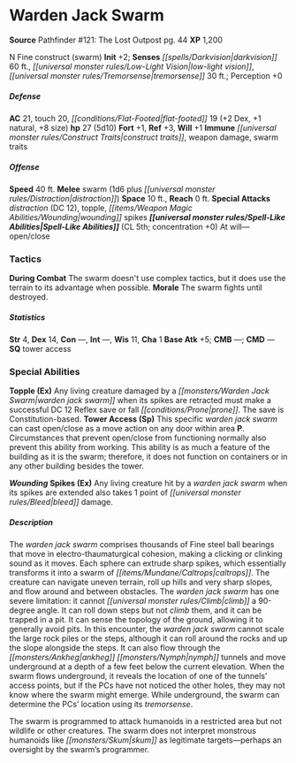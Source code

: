﻿---
cssclass: [monsters]
title1: Warden Jack Swarm
title2: Warden Jack Swarm
CR: 4
sources:
- name: 'Pathfinder #121: The Lost Outpost'
  page: 44
  link: http://paizo.com/products/btpy9trj?Pathfinder-Adventure-Path-121-The-Lost-Outpost
XP: 1200
alignment: N
size: Fine
type: construct
subtypes:
- swarm
initiative:
  bonus: 2
senses:
  darkvision: 60
  low-light vision: true
  tremorsense: 30
AC:
  AC: 21
  touch: 20
  flat_footed: 19
  components:
    dex: 2
    natural: 1
    size: 8
HP:
  HP: 27
  long: 5d10
saves:
  fort: 1
  ref: 3
  will: 1
immunities:
- construct traits
- weapon damage
- swarm traits
speeds:
  base: 40
attacks:
  melee:
  - - text: swarm (1d6 plus distraction)
      entries:
      - - damage: 1d6
        - effect: distraction
      attack: swarm
  special:
  - distraction (DC 12)
  - topple
  - wounding spikes
space: 10
reach: 0
spell_like_abilities:
  entries:
  - name: open/close
    source: default
    freq: At will
  sources:
  - name: default
    CL: 5
    concentration: 0
tactics:
  During Combat: The swarm doesn't use complex tactics, but it does use the terrain
    to its advantage when possible.
  Morale: The swarm fights until destroyed.
ability_scores:
  STR: 4
  DEX: 14
  CON:
  INT:
  WIS: 11
  CHA: 1
BAB: 5
CMB:
CMD:
skills: {}
special_qualities:
- tower access
special_abilities:
  Topple (Ex): Any living creature damaged by a warden jack swarm when its spikes
    are retracted must make a successful DC 12 Reflex save or fall prone. The save
    is Constitution-based.
  Tower Access (Sp): This specific warden jack swarm can cast open/close as a move
    action on any door within area P. Circumstances that prevent open/close from functioning
    normally also prevent this ability from working. This ability is as much a feature
    of the building as it is the swarm; therefore, it does not function on containers
    or in any other building besides the tower.
  Wounding Spikes (Ex): Any living creature hit by a warden jack swarm when its spikes
    are extended also takes 1 point of bleed damage.
desc_long: |-
  The warden jack swarm comprises thousands of Fine steel ball bearings that move in electro-thaumaturgical cohesion, making a clicking or clinking sound as it moves. Each sphere can extrude sharp spikes, which essentially transforms it into a swarm of caltrops. The creature can navigate uneven terrain, roll up hills and very sharp slopes, and flow around and between obstacles. The warden jack swarm has one severe limitation: it cannot climb a 90-degree angle. It can roll down steps but not climb them, and it can be trapped in a pit. It can sense the topology of the ground, allowing it to generally avoid pits. In this encounter, the warden jack swarm cannot scale the large rock piles or the steps, although it can roll around the rocks and up the slope alongside the steps. It can also flow through the ankheg nymph tunnels and move underground at a depth of a few feet below the current elevation. When the swarm flows underground, it reveals the location of one of the tunnels' access points, but if the PCs have not noticed the other holes, they may not know where the swarm might emerge. While underground, the swarm can determine the PCs' location using its tremorsense.

   The swarm is programmed to attack humanoids in a restricted area but not wildlife or other creatures. The swarm does not interpret monstrous humanoids like skum as legitimate targets-perhaps an oversight by the swarm's programmer.

---

# Warden Jack Swarm

**Source** Pathfinder #121: The Lost Outpost pg. 44
**XP** 1,200

N Fine construct (swarm)
**Init** +2; **Senses** _[[spells/Darkvision|darkvision]]_ 60 ft., _[[universal monster rules/Low-Light Vision|low-light vision]]_, _[[universal monster rules/Tremorsense|tremorsense]]_ 30 ft.; Perception +0

##### Defense

**AC** 21, touch 20, _[[conditions/Flat-Footed|flat-footed]]_ 19 (+2 Dex, +1 natural, +8 size)
**hp** 27 (5d10)
**Fort** +1, **Ref** +3, **Will** +1
**Immune** _[[universal monster rules/Construct Traits|construct traits]]_, weapon damage, swarm traits

##### Offense
**Speed** 40 ft.
**Melee** swarm (1d6 plus _[[universal monster rules/Distraction|distraction]]_)
**Space** 10 ft., **Reach** 0 ft.
**Special Attacks** _distraction_ (DC 12), topple, _[[items/Weapon Magic Abilities/Wounding|wounding]]_ spikes
**_[[universal monster rules/Spell-Like Abilities|Spell-Like Abilities]]_** (CL 5th; concentration +0)
At will—open/close

### Tactics

**During Combat** The swarm doesn't use complex tactics, but it does use the terrain to its advantage when possible.
 **Morale** The swarm fights until destroyed.

##### Statistics
**Str** 4, **Dex** 14, **Con** —, **Int** —, **Wis** 11, **Cha** 1
**Base Atk** +5; **CMB** —; **CMD** —
**SQ** tower access

### Special Abilities

**Topple (Ex)** Any living creature damaged by a _[[monsters/Warden Jack Swarm|warden jack swarm]]_ when its spikes are retracted must make a successful DC 12 Reflex save or fall _[[conditions/Prone|prone]]_. The save is Constitution-based.
**Tower Access (Sp)** This specific _warden jack swarm_ can cast open/close as a move action on any door within area **P**. Circumstances that prevent open/close from functioning normally also prevent this ability from working. This ability is as much a feature of the building as it is the swarm; therefore, it does not function on containers or in any other building besides the tower.

**_Wounding_ Spikes (Ex)** Any living creature hit by a _warden jack swarm_ when its spikes are extended also takes 1 point of _[[universal monster rules/Bleed|bleed]]_ damage.

##### Description

The _warden jack swarm_ comprises thousands of Fine steel ball bearings that move in electro-thaumaturgical cohesion, making a clicking or clinking sound as it moves. Each sphere can extrude sharp spikes, which essentially transforms it into a swarm of _[[items/Mundane/Caltrops|caltrops]]_. The creature can navigate uneven terrain, roll up hills and very sharp slopes, and flow around and between obstacles. The _warden jack swarm_ has one severe limitation: it cannot _[[universal monster rules/Climb|climb]]_ a 90-degree angle. It can roll down steps but not _climb_ them, and it can be trapped in a pit. It can sense the topology of the ground, allowing it to generally avoid pits. In this encounter, the _warden jack swarm_ cannot scale the large rock piles or the steps, although it can roll around the rocks and up the slope alongside the steps. It can also flow through the _[[monsters/Ankheg|ankheg]]_ _[[monsters/Nymph|nymph]]_ tunnels and move underground at a depth of a few feet below the current elevation. When the swarm flows underground, it reveals the location of one of the tunnels’ access points, but if the PCs have not noticed the other holes, they may not know where the swarm might emerge. While underground, the swarm can determine the PCs’ location using its _tremorsense_.

The swarm is programmed to attack humanoids in a restricted area but not wildlife or other creatures. The swarm does not interpret monstrous humanoids like _[[monsters/Skum|skum]]_ as legitimate targets—perhaps an oversight by the swarm’s programmer.